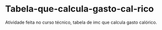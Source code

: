 # Tabela-que-calcula-gasto-cal-rico
Atividade feita no curso técnico, tabela de imc que calcula gasto calórico.

